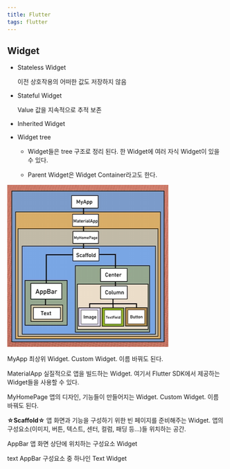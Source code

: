```yaml
---
title: Flutter
tags: flutter
---
```


## Widget

* Stateless Widget

    이전 상호작용의 어떠한 값도 저장하지 않음

* Stateful Widget

    Value 값을 지속적으로 추적 보존

* Inherited Widget

* Widget tree

    * Widget들은 tree 구조로 정리 된다. 한 Widget에 여러 자식 Widget이 있을 수 있다.

    * Parent Widget은 Widget Container라고도 한다.

<img src="/assets/images/widgetTree.png" title="참고 이미지" alt="이미지" />


MyApp 최상위 Widget. Custom Widget. 이름 바꿔도 된다.

MaterialApp 실질적으로 앱을 빌드하는 Widget. 여기서 Flutter SDK에서 제공하는 Widget들을 사용할 수 있다.

MyHomePage 앱의 디자인, 기능들이 만들어지는 Widget. Custom Widget. 이름 바꿔도 된다.

**☆Scaffold☆** 앱 화면과 기능을 구성하기 위한 빈 페이지를 준비해주는 Widget. 앱의 구성요소(이미지, 버튼, 텍스트, 센터, 컬럼, 패딩 등...)들 위치하는 공간.

AppBar 앱 화면 상단에 위치하는 구성요소 Widget

text AppBar 구성요소 중 하나인 Text Widget